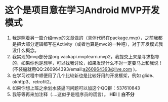 #  **这个是项目意在学习Android MVP开发模式**
1. 我是照着另一篇介绍mvp的文章做的（具体代码在package.mvp），之前我都是把大部分逻辑都写在Activity（或者也算是mvc的一种吧），对于开发模式我没什么概念。
2. 我实现的mvp部分是org.vackapi.mvplearn.mvp2，我提交上来是寻求指导的，如果你也是想学，可以找我讨论，如果发现什么不对一定要马上和我说！(不装逼就用QQ:260964393/email:a260964393@live.com )。
3. 在学习过程中顺便用了几个比较新也是比较好用的开发框架，例如 glide、okhttp3、retrofit2。
4. 如果你想上班之余划水装逼问问题可以加这个QQ群：537610843
5. 我等等再来加注释（....这似乎是程序员的谎言）。
**HEI丨白不分**



                                                                                                                      